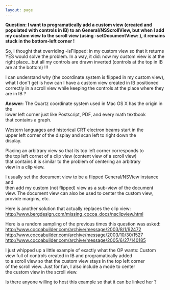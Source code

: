 ```yaml
---
layout: page
---
```


**Question: I want to programatically add a custom view (created  and populated with controls in IB) to an General/NSScrollView, 
but when I add my  custom view to the scroll view (using -setDocumentView: ), it remains  stuck in the bottom-left corner !**

So, I thought that overriding -isFlipped: in my custom view so that  it returns YES would solve the problem. In a way, it did: 
now my  custom view is at the right place...but all my controls are drawn inverted (controls at the top in IB are at the bottom) !!!

I can understand why (the coordinate system is flipped in my custom view), what I don't get is  how can I have a custom view 
created in IB positioned correctly in a scroll view while keeping the controls  at the place where they are in IB ?

**Answer:**
The Quartz coordinate system used in Mac OS X has the origin in the  
lower left corner just like Postscript, PDF, and every math textbook  
that contains a graph.

Western languages and historical CRT electron beams start in the  
upper left corner of the display and scan left to right down the  
display.

Placing an arbitrary view so that its top left corner corresponds to  
the top left cornet of a clip view (content view of a scroll view)  
that contains it is similar to the problem of centering an arbitrary  
view in a clip view.

I usually set the document view to be a flipped General/NSView instance and  
then add my custom (not flipped) view as a sub-view of the document  
view.  The document view can also be used to center the custom view,  
provide margins, etc.

Here is another solution that actually replaces the clip view:
http://www.bergdesign.com/missing_cocoa_docs/nsclipview.html

Here is a random sampling of the previous times this question was asked:
http://www.cocoabuilder.com/archive/message/2003/8/1/92472
http://www.cocoabuilder.com/archive/message/2003/10/30/1527
http://www.cocoabuilder.com/archive/message/2005/6/27/140185

I just whipped up a little example of exactly what the OP wants:
Custom view full of controls created in IB and programatically added  
to a scroll view so that the custom view stays in the top left corner  
of the scroll view.  Just for fun, I also include a mode to center  
the custom view in the scroll view.

Is there anyone willing to host this example so that it can be linked her ?